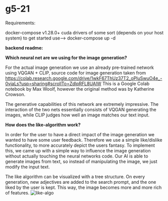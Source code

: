 # g5-21

Requirements:

docker-compose v1.28.0+
cuda drivers of some sort (depends on your host system)
to get started use--> docker-compose up -d


**backend readme:**

**Which neural net are we using for the image generation?**


For the actual image generation we use an already pre-trained network using VQGAN + CLIP, source code for image generation taken from
https://colab.research.google.com/drive/1wkF67ThUz37T2_oPIuSwuO4e_-0vjaLs?usp=sharing#scrollTo=ZdlpRFL8UAlW
This is a Google Colab notebook by Max Woolf, however the original method was by Katherine Crowson.

The generative capabilities of this network are extremely impressive. The interaction of the two nets essentially consists of VQGAN generating the images, while CLIP judges how well an image matches our text input.


**How does the like-algorithm work?**

In order for the user to have a direct impact of the image generation we wanted to have some user feedback. Therefore we use a simple like/dislike functionality, to more accurately depict the users fantasy.
To implement this, we came up with a simple way to influence the image generation without actually touching the neural networks code. Our AI is able to generate images from text, so instead of manipulating the image, we just modify the input text.

The like algorithm can be visualized with a tree structure. On every generation, new adjectives are added to the search prompt, and the one liked by the user is kept. This way, the image becomes more and more rich of features.
![like-algo](/uploads/1f1d4625e32e172cddd64b644b3da527/like-algo.png)


